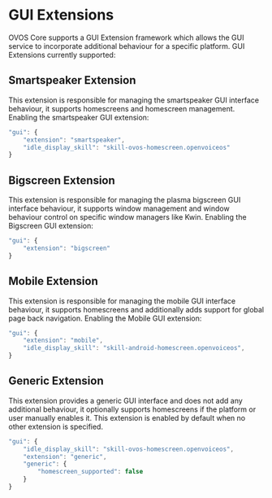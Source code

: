 # GUI Extensions

OVOS Core supports a GUI Extension framework which allows the GUI service to incorporate additional behaviour for a
specific platform. GUI Extensions currently supported:

## Smartspeaker Extension

This extension is responsible for managing the smartspeaker GUI interface behaviour, it supports homescreens and
homescreen management. Enabling the smartspeaker GUI extension:

```javascript
"gui": {
    "extension": "smartspeaker",
    "idle_display_skill": "skill-ovos-homescreen.openvoiceos"
}
```

## Bigscreen Extension

This extension is responsible for managing the plasma bigscreen GUI interface behaviour, it supports window management
and window behaviour control on specific window managers like Kwin. Enabling the Bigscreen GUI extension:

```javascript
"gui": {
    "extension": "bigscreen"
}
```

## Mobile Extension

This extension is responsible for managing the mobile GUI interface behaviour, it supports homescreens and additionally
adds support for global page back navigation. Enabling the Mobile GUI extension:

```javascript
"gui": {
    "extension": "mobile",
    "idle_display_skill": "skill-android-homescreen.openvoiceos",
}
```

## Generic Extension

This extension provides a generic GUI interface and does not add any additional behaviour,
it optionally supports homescreens if the platform or user manually enables it.
This extension is enabled by default when no other extension is specified.

```javascript
"gui": {
    "idle_display_skill": "skill-ovos-homescreen.openvoiceos",
    "extension": "generic",
    "generic": {
        "homescreen_supported": false
    }
}
```
